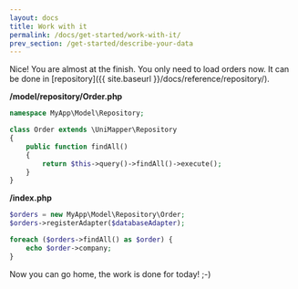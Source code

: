 ```yaml
---
layout: docs
title: Work with it
permalink: /docs/get-started/work-with-it/
prev_section: /get-started/describe-your-data
---
```


Nice! You are almost at the finish. You only need to load orders now. It can be done in [repository]({{ site.baseurl }}/docs/reference/repository/).

**/model/repository/Order.php**

~~~ php
namespace MyApp\Model\Repository;

class Order extends \UniMapper\Repository
{
    public function findAll()
    {
        return $this->query()->findAll()->execute();
    }
}
~~~

**/index.php**

~~~ php
$orders = new MyApp\Model\Repository\Order;
$orders->registerAdapter($databaseAdapter);

foreach ($orders->findAll() as $order) {
	echo $order->company;
}
~~~

Now you can go home, the work is done for today! ;-)